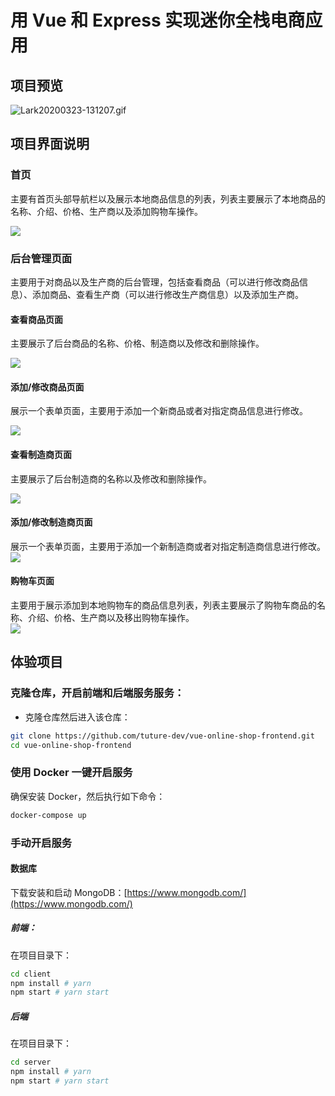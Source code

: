 # 用 Vue 和 Express 实现迷你全栈电商应用

<a name="F4RB6"></a>
## 项目预览

![Lark20200323-131207.gif](https://tva1.sinaimg.cn/large/00831rSTgy1gd54z2ym70g30jg0abazr.gif)

<a name="t5Wg4"></a>
## 项目界面说明

<a name="ZKItf"></a>
### 首页

主要有首页头部导航栏以及展示本地商品信息的列表，列表主要展示了本地商品的名称、介绍、价格、生产商以及添加购物车操作。

![](https://tva1.sinaimg.cn/large/00831rSTgy1gd5502geyij311y0i974t.jpg)



<a name="i3VOg"></a>
### 后台管理页面

主要用于对商品以及生产商的后台管理，包括查看商品（可以进行修改商品信息）、添加商品、查看生产商（可以进行修改生产商信息）以及添加生产商。

<a name="BzD1F"></a>
#### 查看商品页面

主要展示了后台商品的名称、价格、制造商以及修改和删除操作。

![](https://tva1.sinaimg.cn/large/00831rSTgy1gd54zzphloj311y0i9wes.jpg)



<a name="mh4op"></a>
#### 添加/修改商品页面

展示一个表单页面，主要用于添加一个新商品或者对指定商品信息进行修改。

![](https://tva1.sinaimg.cn/large/00831rSTgy1gd54zytgmqj311y0hhglk.jpg)

<a name="Dz97A"></a>
#### 查看制造商页面

主要展示了后台制造商的名称以及修改和删除操作。

![](https://tva1.sinaimg.cn/large/00831rSTgy1gd54zwl8yej311t0h2wel.jpg)

<a name="A9Daz"></a>
#### 添加/修改制造商页面

展示一个表单页面，主要用于添加一个新制造商或者对指定制造商信息进行修改。<br />![](https://tva1.sinaimg.cn/large/00831rSTgy1gd54zv65x4j311t0h10sp.jpg)

<a name="9vO3e"></a>
#### 购物车页面

主要用于展示添加到本地购物车的商品信息列表，列表主要展示了购物车商品的名称、介绍、价格、生产商以及移出购物车操作。<br />![](https://tva1.sinaimg.cn/large/00831rSTgy1gd54zu7k4uj311u0h1t95.jpg)

<a name="Su5Ud"></a>
## 体验项目

<a name="nZocL"></a>

### 克隆仓库，开启前端和后端服务服务：

- 克隆仓库然后进入该仓库：
```bash
git clone https://github.com/tuture-dev/vue-online-shop-frontend.git
cd vue-online-shop-frontend
```

### 使用 Docker 一键开启服务

确保安装 Docker，然后执行如下命令：

```bash
docker-compose up
```

### 手动开启服务

#### 数据库

下载安装和启动 MongoDB：[https://www.mongodb.com/](https://www.mongodb.com/)

##### 前端：

在项目目录下：

```bash
cd client
npm install # yarn
npm start # yarn start
```

##### 后端

在项目目录下：

```bash
cd server
npm install # yarn
npm start # yarn start
```
